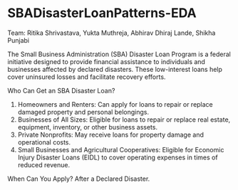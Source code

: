 # SBADisasterLoanPatterns-EDA

Team: Ritika Shrivastava, Yukta Muthreja, Abhirav Dhiraj Lande, Shikha Punjabi

The Small Business Administration (SBA) Disaster Loan Program is a federal initiative designed to provide financial assistance to individuals and businesses affected by declared disasters. These low-interest loans help cover uninsured losses and facilitate recovery efforts.

Who Can Get an SBA Disaster Loan?
1. Homeowners and Renters: Can apply for loans to repair or replace damaged property and personal belongings.
2. Businesses of All Sizes: Eligible for loans to repair or replace real estate, equipment, inventory, or other business assets.
3. Private Nonprofits: May receive loans for property damage and operational costs.
4. Small Businesses and Agricultural Cooperatives: Eligible for Economic Injury Disaster Loans (EIDL) to cover operating expenses in times of reduced revenue.

When Can You Apply? After a Declared Disaster. 

